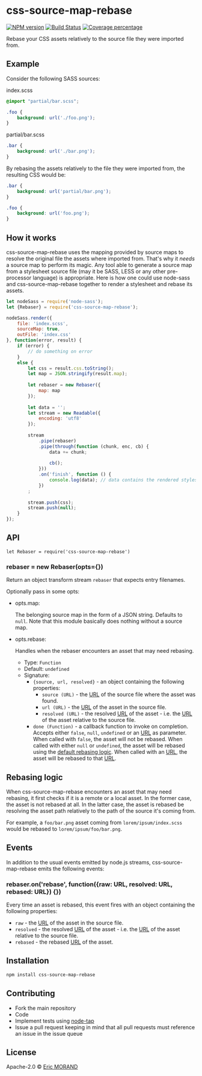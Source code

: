 # css-source-map-rebase

[![NPM version][npm-image]][npm-url] [![Build Status][travis-image]][travis-url] [![Coverage percentage][coveralls-image]][coveralls-url]

Rebase your CSS assets relatively to the source file they were imported from.

## Example

Consider the following SASS sources:

index.scss

``` css
@import "partial/bar.scss";

.foo {
    background: url('./foo.png');
}
```

partial/bar.scss

``` css
.bar {
    background: url('./bar.png');
}
```

By rebasing the assets relatively to the file they were imported from, the resulting CSS would be:

``` css
.bar {
    background: url('partial/bar.png');
}

.foo {
    background: url('foo.png');
}
```

## How it works

css-source-map-rebase uses the mapping provided by source maps to resolve the original file the assets where imported from. That's why it *needs* a source map to perform its magic. Any tool able to generate a source map from a stylesheet source file (may it be SASS, LESS or any other pre-processor language) is appropriate. Here is how one could use node-sass and css-source-map-rebase together to render a stylesheet and rebase its assets.

``` javascript
let nodeSass = require('node-sass');
let {Rebaser} = require('css-source-map-rebase');

nodeSass.render({
    file: 'index.scss',
    sourceMap: true,
    outFile: 'index.css'
}, function(error, result) {
    if (error) {
        // do something on error
    }
    else {
        let css = result.css.toString();
        let map = JSON.stringify(result.map);
        
        let rebaser = new Rebaser({
            map: map
        });
        
        let data = '';
        let stream = new Readable({
            encoding: 'utf8'
        });
        
        stream
            .pipe(rebaser)
            .pipe(through(function (chunk, enc, cb) {
                data += chunk;
        
                cb();
            }))
            .on('finish', function () {
                console.log(data); // data contains the rendered stylesheet with rebased assets
            })
        ;
        
        stream.push(css);
        stream.push(null);
    }
});
```

## API

`let Rebaser = require('css-source-map-rebase')`

### rebaser = new Rebaser(opts={})

Return an object transform stream `rebaser` that expects entry filenames.

Optionally pass in some opts:

* opts.map:
  
  The belonging source map in the form of a JSON string. Defaults to `null`. Note that this module basically does nothing without a source map.

* opts.rebase:
    
    Handles when the rebaser encounters an asset that may need rebasing.
  
    * Type: `Function`
    * Default: `undefined`
    * Signature:
        * `{source, url, resolved}` - an object containing the following properties:
            * `source (URL)` - the [URL](https://nodejs.org/api/url.html) of the source file where the asset was found.
            * `url (URL)` - the [URL](https://nodejs.org/api/url.html) of the asset in the source file.
            * `resolved (URL)` - the resolved [URL](https://nodejs.org/api/url.html) of the asset - i.e. the [URL](https://nodejs.org/api/url.html) of the asset relative to the source file.
        * `done (Function)` - a callback function to invoke on completion. Accepts either `false`, `null`, `undefined` or an [URL](https://nodejs.org/api/url.html) as parameter. When called with `false`, the asset will not be rebased. When called with either `null` or `undefined`, the asset will be rebased using the [default rebasing logic](#rebasing-logic). When called with an [URL](https://nodejs.org/api/url.html), the asset will be rebased to that [URL](https://nodejs.org/api/url.html).

## <a name="rebasing-logic"></a>Rebasing logic

When css-source-map-rebase encounters an asset that may need rebasing, it first checks if it is a remote or a local asset. In the former case, the asset is not rebased at all. In the latter case, the asset is rebased be resolving the asset path relatively to the path of the source it's coming from.

For example, a `foo/bar.png` asset coming from `lorem/ipsum/index.scss` would be rebased to `lorem/ipsum/foo/bar.png`.

## Events

In addition to the usual events emitted by node.js streams, css-source-map-rebase emits the following events:

### rebaser.on('rebase', function({raw: URL, resolved: URL, rebased: URL}) {})

Every time an asset is rebased, this event fires with an object containing the following properties:

* `raw` - the [URL](https://nodejs.org/api/url.html) of the asset in the source file.
* `resolved` - the resolved [URL](https://nodejs.org/api/url.html) of the asset - i.e. the [URL](https://nodejs.org/api/url.html) of the asset relative to the source file.
* `rebased` - the rebased [URL](https://nodejs.org/api/url.html) of the asset.

## Installation

```bash
npm install css-source-map-rebase
```

## Contributing

* Fork the main repository
* Code
* Implement tests using [node-tap](https://github.com/tapjs/node-tap)
* Issue a pull request keeping in mind that all pull requests must reference an issue in the issue queue

## License

Apache-2.0 © [Eric MORAND]()

[npm-image]: https://badge.fury.io/js/css-source-map-rebase.svg
[npm-url]: https://npmjs.org/package/css-source-map-rebase
[travis-image]: https://travis-ci.org/ericmorand/css-source-map-rebase.svg?branch=master
[travis-url]: https://travis-ci.org/ericmorand/css-source-map-rebase
[coveralls-image]: https://coveralls.io/repos/github/ericmorand/css-source-map-rebase/badge.svg
[coveralls-url]: https://coveralls.io/github/ericmorand/css-source-map-rebase